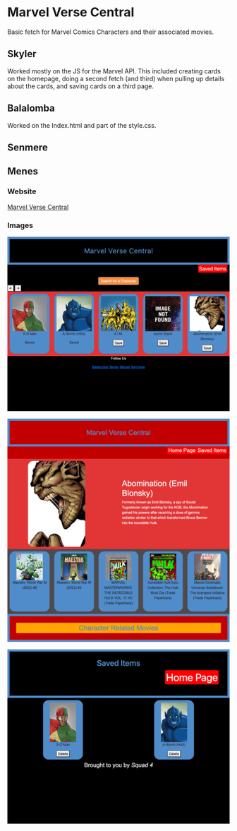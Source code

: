 # Marvel Verse Central
Basic fetch for Marvel Comics Characters and their associated movies.

## Skyler
Worked mostly on the JS for the Marvel API. This included creating cards on the homepage, doing a second fetch (and third) when pulling up details about the cards, and saving cards on a third page.

## Balalomba
Worked on the Index.html and part of the style.css.

## Senmere

## Menes

### Website
[Marvel Verse Central](https://skylerrhys.github.io/MarvelVerse-Central/index.html)

### Images
![image](./assets/images/_Users_skylerjones_bootcamp_MarvelVerse-Central_index.html%20(1).png)

![image](./assets/images/_Users_skylerjones_bootcamp_MarvelVerse-Central_detailed.html.png)

![image](./assets/images/_Users_skylerjones_bootcamp_MarvelVerse-Central_saved.html.png)